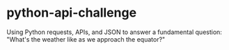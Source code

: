 # python-api-challenge
 Using Python requests, APIs, and JSON to answer a fundamental question: "What's the weather like as we approach the equator?"
